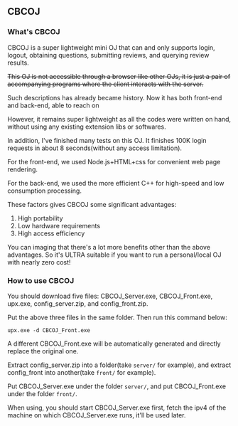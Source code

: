 ## CBCOJ

### What's CBCOJ

CBCOJ is a super lightweight mini OJ that can and only supports login, logout, obtaining questions, submitting reviews, and querying review results.

~~This OJ is not accessible through a browser like other OJs, it is just a pair of accompanying programs where the client interacts with the server.~~

Such descriptions has already became history. Now it has both front-end and back-end, able to reach on 

However, it remains super lightweight as all the codes were written on hand, without using any existing extension libs or softwares.

In addition, I've finished many tests on this OJ. It finishes 100K login requests in about 8 seconds(without any access limitation).

For the front-end, we used Node.js+HTML+css for convenient web page rendering.

For the back-end, we used the more efficient C++ for high-speed and low consumption processing.

These factors gives CBCOJ some significant advantages:

1. High portability
2. Low hardware requirements
3. High access efficiency

You can imaging that there's a lot more benefits other than the above advantages. So it's ULTRA suitable if you want to run a personal/local OJ with nearly zero cost!

### How to use CBCOJ

You should download five files: CBCOJ_Server.exe, CBCOJ_Front.exe, upx.exe, config_server.zip, and config_front.zip.

Put the above three files in the same folder. Then run this command below:

`upx.exe -d CBCOJ_Front.exe`

A different CBCOJ_Front.exe will be automatically generated and directly replace the original one.

Extract config_server.zip into a folder(take `server/` for example), and extract config_front into another(take `front/` for example).

Put CBCOJ_Server.exe under the folder `server/`, and put CBCOJ_Front.exe under the folder  `front/`.

When using, you should start CBCOJ_Server.exe first, fetch the ipv4 of the machine on which CBCOJ_Server.exe runs, it'll be used later.
